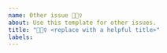 ```yaml
---
name: Other issue 🤷🏿‍♀️
about: Use this template for other issues.
title: "🤷🏿‍♀️ <replace with a helpful title>"
labels:
---
```


<!--
Thanks for adding an issue!

Please use the bug reporting or feature request issue templates if those are most relevant.

These are just comments and won't show up in the issue when saved.
-->
